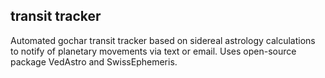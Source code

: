 ## transit tracker

Automated gochar transit tracker based on sidereal astrology calculations to notify of planetary movements via text or email. Uses open-source package VedAstro and SwissEphemeris.
